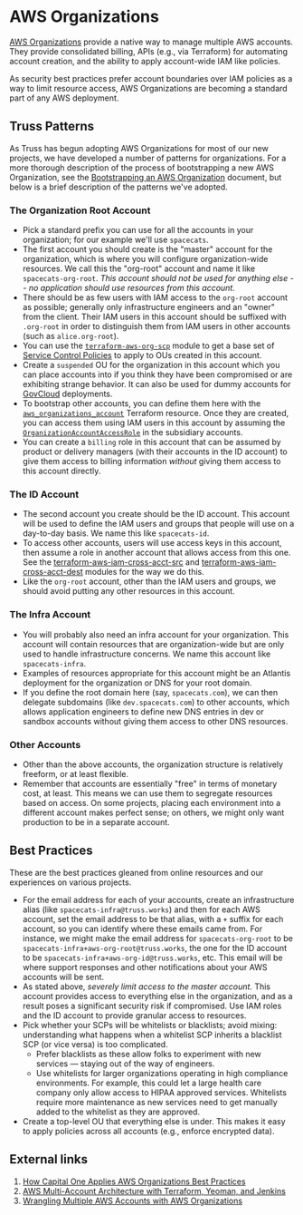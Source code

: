# AWS Organizations

[AWS Organizations](https://docs.aws.amazon.com/organizations/latest/userguide/orgs_introduction.html)
provide a native way to manage multiple AWS accounts.  They provide
consolidated billing, APIs (e.g., via Terraform) for automating account
creation, and the ability to apply account-wide IAM like policies.

As security best practices prefer account boundaries over IAM policies
as a way to limit resource access, AWS Organizations are becoming a
standard part of any AWS deployment.

## Truss Patterns

As Truss has begun adopting AWS Organizations for most of our new
projects, we have developed a number of patterns for organizations.
For a more thorough description of the process of bootstrapping a
new AWS Organization, see the [Bootstrapping an AWS
Organization](./org-bootstrap.md) document, but below is a brief
description of the patterns we've adopted.

### The Organization Root Account

* Pick a standard prefix you can use for all the accounts in your
  organization; for our example we'll use `spacecats`.
* The first account you should create is the "master" account for the
  organization, which is where you will configure organization-wide
  resources. We call this the "org-root" account and name it like
  `spacecats-org-root`. *This account should not be used for anything
  else -- no application should use resources from this account.*
* There should be as few users with IAM access to the `org-root`
  account as possible; generally only infrastructure engineers and
  an "owner" from the client. Their IAM users in this account should
  be suffixed with `.org-root` in order to distinguish them from
  IAM users in other accounts (such as `alice.org-root`).
* You can use the
  [`terraform-aws-org-scp`](https://github.com/trussworks/terraform-aws-org-scp)
  module to get a base set of [Service Control
  Policies](https://docs.aws.amazon.com/organizations/latest/userguide/orgs_manage_policies_scp.html)
  to apply to OUs created in this account.
* Create a `suspended` OU for the organization in this account which
  you can place accounts into if you think they have been compromised
  or are exhibiting strange behavior. It can also be used for dummy
  accounts for [GovCloud](./govcloud.md) deployments.
* To bootstrap other accounts, you can define them here with the
  [`aws_organizations_account`](https://www.terraform.io/docs/providers/aws/r/organizations_account.html)
  Terraform resource. Once they are created, you can access them using
  IAM users in this account by assuming the
  [`OrganizationAccountAccessRole`](https://docs.aws.amazon.com/organizations/latest/userguide/orgs_manage_accounts_access.html)
  in the subsidiary accounts.
* You can create a `billing` role in this account that can be assumed by
  product or delivery managers (with their accounts in the ID account)
  to give them access to billing information *without* giving them access
  to this account directly.

### The ID Account

* The second account you create should be the ID account. This account
  will be used to define the IAM users and groups that people will use
  on a day-to-day basis. We name this like `spacecats-id`.
* To access other accounts, users will use access keys in this account,
  then assume a role in another account that allows access from this one.
  See the [terraform-aws-iam-cross-acct-src](https://github.com/trussworks/terraform-aws-iam-cross-acct-src)
  and [terraform-aws-iam-cross-acct-dest](https://github.com/trussworks/terraform-aws-iam-cross-acct-dest)
  modules for the way we do this.
* Like the `org-root` account, other than the IAM users and groups, we
  should avoid putting any other resources in this account.

### The Infra Account

* You will probably also need an infra account for your organization.
  This account will contain resources that are organization-wide but are
  only used to handle infrastructure concerns. We name this account like
  `spacecats-infra`.
* Examples of resources appropriate for this account might be an Atlantis
  deployment for the organization or DNS for your root domain.
* If you define the root domain here (say, `spacecats.com`), we can then
  delegate subdomains (like `dev.spacecats.com`) to other accounts, which
  allows application engineers to define new DNS entries in dev or sandbox
  accounts without giving them access to other DNS resources.

### Other Accounts

* Other than the above accounts, the organization structure is relatively
  freeform, or at least flexible.
* Remember that accounts are essentially "free" in terms of monetary cost,
  at least. This means we can use them to segregate resources based on
  access. On some projects, placing each environment into a different
  account makes perfect sense; on others, we might only want production
  to be in a separate account.

## Best Practices

These are the best practices gleaned from online resources and our
experiences on various projects.

* For the email address for each of your accounts, create an infrastructure
  alias (like `spacecats-infra@truss.works`) and then for each AWS account,
  set the email address to be that alias, with a `+` suffix for each
  account, so you can identify where these emails came from. For instance,
  we might make the email address for `spacecats-org-root` to be
  `spacecats-infra+aws-org-root@truss.works`, the one for the ID account
  to be `spacecats-infra+aws-org-id@truss.works`, etc. This email will be
  where support responses and other notifications about your AWS accounts
  will be sent.
* As stated above, *severely limit access to the master account.* This
  account provides access to everything else in the organization, and
  as a result poses a significant security risk if compromised. Use IAM
  roles and the ID account to provide granular access to resources.
* Pick whether your SCPs will be whitelists or blacklists; avoid mixing:
  understanding what happens when a whitelist SCP inherits a blacklist
  SCP (or vice versa) is too complicated.
  * Prefer blacklists as these allow folks to experiment with new
    services — staying out of the way of engineers.
  * Use whitelists for larger organizations operating in high compliance
    environments. For example, this could let a large health care company
    only allow access to HIPAA approved services. Whitelists require more
    maintenance as new services need to get manually added to the whitelist
    as they are approved.
* Create a top-level OU that everything else is under. This makes it easy
  to apply policies across all accounts (e.g., enforce encrypted data).

## External links

1. [How Capital One Applies AWS Organizations Best Practices](https://www.youtube.com/watch?v=ZKpkF17d0Oo)
1. [AWS Multi-Account Architecture with Terraform, Yeoman, and Jenkins](https://medium.com/slalom-engineering/aws-multi-account-architecture-with-terraform-yeoman-and-jenkins-7fd42ddcdda8)
1. [Wrangling Multiple AWS Accounts with AWS Organizations](https://www.slideshare.net/AmazonWebServices/wrangling-multiple-aws-accounts-with-aws-organizations)
